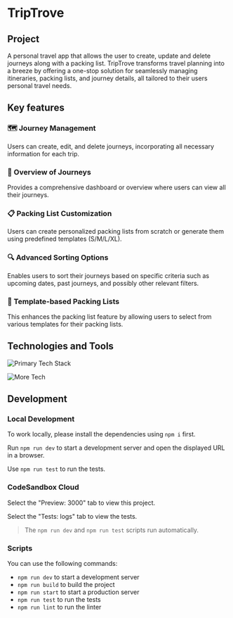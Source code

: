 # TripTrove

## Project

A personal travel app that allows the user to create, update and delete journeys along with a packing list. TripTrove transforms travel planning into a breeze by offering a one-stop solution for seamlessly managing itineraries, packing lists, and journey details, all tailored to their users personal travel needs.

## Key features

### 🗺️ Journey Management

Users can create, edit, and delete journeys, incorporating all necessary information for each trip.

### 👀 Overview of Journeys

Provides a comprehensive dashboard or overview where users can view all their journeys.

### 📋 Packing List Customization

Users can create personalized packing lists from scratch or generate them using predefined templates (S/M/L/XL).

### 🔍 Advanced Sorting Options

Enables users to sort their journeys based on specific criteria such as upcoming dates, past journeys, and possibly other relevant filters.

### 📄 Template-based Packing Lists

This enhances the packing list feature by allowing users to select from various templates for their packing lists.

## Technologies and Tools

![Primary Tech Stack](https://skillicons.dev/icons?i=nextjs,react,styledcomponents,js,html,css)

![More Tech](https://skillicons.dev/icons?i=mongodb,jest,vercel,git,github,nodejs)

## Development

### Local Development

To work locally, please install the dependencies using `npm i` first.

Run `npm run dev` to start a development server and open the displayed URL in a browser.

Use `npm run test` to run the tests.

### CodeSandbox Cloud

Select the "Preview: 3000" tab to view this project.

Select the "Tests: logs" tab to view the tests.

> The `npm run dev` and `npm run test` scripts run automatically.

### Scripts

You can use the following commands:

- `npm run dev` to start a development server
- `npm run build` to build the project
- `npm run start` to start a production server
- `npm run test` to run the tests
- `npm run lint` to run the linter

